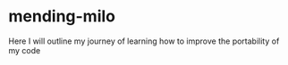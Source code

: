 # mending-milo
Here I will outline my journey of learning how to improve the portability of my code

